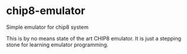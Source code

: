 # chip8-emulator
Simple emulator for chip8 system

This is by no means state of the art CHIP8 emulator.
It is just a stepping stone for learning emulator programming.
